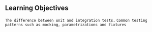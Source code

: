 ## Learning Objectives

`The difference between unit and integration tests.`
`Common testing patterns such as mocking, parametrizations and fixtures`